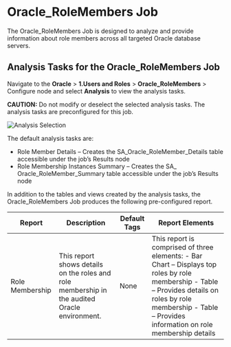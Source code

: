 # Oracle_RoleMembers Job

The Oracle_RoleMembers Job is designed to analyze and provide information about role members across
all targeted Oracle database servers.

## Analysis Tasks for the Oracle_RoleMembers Job

Navigate to the **Oracle** > **1.Users and Roles** > **Oracle_RoleMembers** > Configure node and
select **Analysis** to view the analysis tasks.

**CAUTION:** Do not modify or deselect the selected analysis tasks. The analysis tasks are
preconfigured for this job.

![Analysis Selection](/img/product_docs/accessanalyzer/12.0/solutions/databases/oracle/usersroles/jobgroup22.webp)

The default analysis tasks are:

- Role Member Details – Creates the SA_Oracle_RoleMember_Details table accessible under the job’s
  Results node
- Role Membership Instances Summary – Creates the SA\_ Oracle_RoleMember_Summary table accessible
  under the job’s Results node

In addition to the tables and views created by the analysis tasks, the Oracle_RoleMembers Job
produces the following pre-configured report.

| Report          | Description                                                                                   | Default Tags | Report Elements                                                                                                                                                                                                  |
| --------------- | --------------------------------------------------------------------------------------------- | ------------ | ---------------------------------------------------------------------------------------------------------------------------------------------------------------------------------------------------------------- |
| Role Membership | This report shows details on the roles and role membership in the audited Oracle environment. | None         | This report is comprised of three elements: - Bar Chart – Displays top roles by role membership - Table – Provides details on roles by role membership - Table – Provides information on role membership details |
